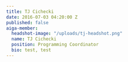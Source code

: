 ```yaml
---
title: TJ Cichecki
date: 2016-07-03 04:20:00 Z
published: false
aiga-member:
  headshot-image: "/uploads/tj-headshot.png"
  name: TJ Cichecki
  position: Programming Coordinator
  bio: test, test
---
```


